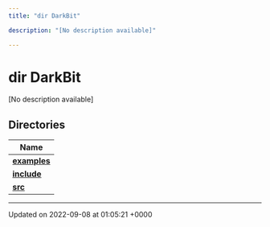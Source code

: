 ```yaml
---
title: "dir DarkBit"

description: "[No description available]"

---
```


# dir DarkBit

[No description available]

## Directories

| Name           |
| -------------- |
| **[examples](/documentation/code/files/dir_c22fe66a09acdd480a35644f72364dc9/)**  |
| **[include](/documentation/code/files/dir_05e71b19da8c05feb31a01063316c124/)**  |
| **[src](/documentation/code/files/dir_334951ee08a3caf9cfbab2a24a3edd4b/)**  |






-------------------------------

Updated on 2022-09-08 at 01:05:21 +0000
